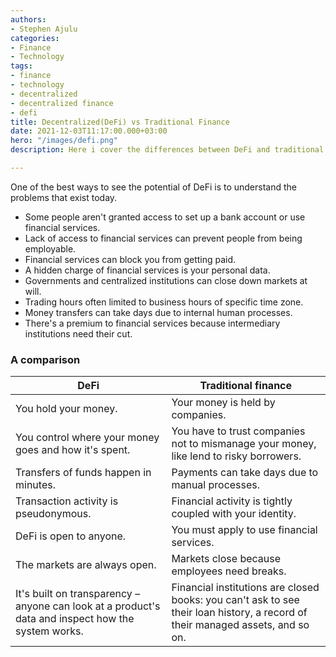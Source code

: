 ```yaml
---
authors:
- Stephen Ajulu
categories:
- Finance
- Technology
tags:
- finance
- technology
- decentralized
- decentralized finance
- defi
title: Decentralized(DeFi) vs Traditional Finance
date: 2021-12-03T11:17:00.000+03:00
hero: "/images/defi.png"
description: Here i cover the differences between DeFi and traditional finance

---
```

One of the best ways to see the potential of DeFi is to understand the problems that exist today.

* Some people aren't granted access to set up a bank account or use financial services.
* Lack of access to financial services can prevent people from being employable.
* Financial services can block you from getting paid.
* A hidden charge of financial services is your personal data.
* Governments and centralized institutions can close down markets at will.
* Trading hours often limited to business hours of specific time zone.
* Money transfers can take days due to internal human processes.
* There's a premium to financial services because intermediary institutions need their cut.

### A comparison

| DeFi | Traditional finance |
| --- | --- |
| You hold your money. | Your money is held by companies. |
| You control where your money goes and how it's spent. | You have to trust companies not to mismanage your money, like lend to risky borrowers. |
| Transfers of funds happen in minutes. | Payments can take days due to manual processes. |
| Transaction activity is pseudonymous. | Financial activity is tightly coupled with your identity. |
| DeFi is open to anyone. | You must apply to use financial services. |
| The markets are always open. | Markets close because employees need breaks. |
| It's built on transparency – anyone can look at a product's data and inspect how the system works. | Financial institutions are closed books: you can't ask to see their loan history, a record of their managed assets, and so on. |